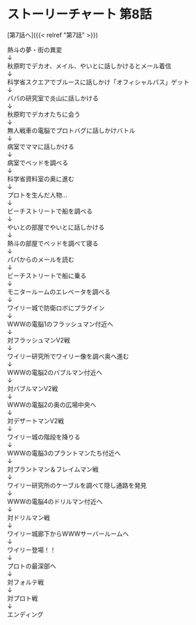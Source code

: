 # ストーリーチャート 第8話
[第7話へ]({{< relref "第7話" >}})

熱斗の夢・街の異変<br />
↓<br />
秋原町でデカオ、メイル、やいとに話しかけるとメール着信<br />
↓<br />
科学省スクエアでブルースに話しかけ「オフィシャルパス」ゲット<br />
↓<br />
パパの研究室で炎山に話しかける<br />
↓<br />
秋原町でデカオたちに会う<br />
↓<br />
無人戦車の電脳でプロトバグに話しかけバトル<br />
↓<br />
病室でママに話しかける<br />
↓<br />
病室でベッドを調べる<br />
↓<br />
科学省資料室の奥に進む<br />
↓<br />
プロトを生んだ人物…<br />
↓<br />
ビーチストリートで船を調べる<br />
↓<br />
やいとの部屋でやいとに話しかける<br />
↓<br />
熱斗の部屋でベッドを調べて寝る<br />
↓<br />
パパからのメールを読む<br />
↓<br />
ビーチストリートで船に乗る<br />
↓<br />
モニタールームのエレベータを調べる<br />
↓<br />
ワイリー城で防衛ロボにプラグイン<br />
↓<br />
WWWの電脳1のフラッシュマン付近へ<br />
↓<br />
対フラッシュマンV2戦<br />
↓<br />
ワイリー研究所でワイリー像を調べ奥へ進む<br />
↓<br />
WWWの電脳2のバブルマン付近へ<br />
↓<br />
対バブルマンV2戦<br />
↓<br />
WWWの電脳2の奥の広場中央へ<br />
↓<br />
対デザートマンV2戦<br />
↓<br />
ワイリー城の階段を降りる<br />
↓<br />
WWWの電脳3のプラントマンたち付近へ<br />
↓<br />
対プラントマン＆フレイムマン戦<br />
↓<br />
ワイリー研究所のケーブルを調べて隠し通路を発見<br />
↓<br />
WWWの電脳4のドリルマン付近へ<br />
↓<br />
対ドリルマン戦<br />
↓<br />
ワイリー城廊下からWWWサーバールームへ<br />
↓<br />
ワイリー登場！！<br />
↓<br />
プロトの最深部へ<br />
↓<br />
対フォルテ戦<br />
↓<br />
対プロト戦<br />
↓<br />
エンディング